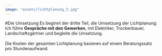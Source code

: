 ```yaml
---
image: "assets/lichtplanung_3.jpg"
---
```


#Die Umsetzung
Es beginnt der dritte Teil, die Umsetzung der Lichtplanung: Ich führe **Gespräche mit den Gewerken**, mit Elektriker, Trockenbauer, Landschaftsgärtner und begleite die Umsetzung.<br><br> Die Kosten der gesamten Lichtplanung basieren auf einem Beratungssatz pro Stundenaufwand.